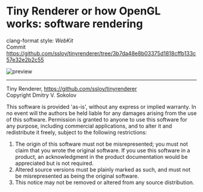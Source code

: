 # Tiny Renderer or how OpenGL works: software rendering

clang-format style: *WebKit*  
Commit https://github.com/ssloy/tinyrenderer/tree/3b7da48e8b03375d1818cffb133c57e32e2b2c55

![preview](https://raw.githubusercontent.com/ssloy/tinyrenderer/gh-pages/img/00-home/africanhead.png)

---

Tiny Renderer, https://github.com/ssloy/tinyrenderer  
Copyright Dmitry V. Sokolov

This software is provided 'as-is', without any express or implied warranty.
In no event will the authors be held liable for any damages arising from the use of this software.
Permission is granted to anyone to use this software for any purpose,
including commercial applications, and to alter it and redistribute it freely,
subject to the following restrictions:

1. The origin of this software must not be misrepresented; you must not claim that you wrote the original software. If you use this software in a product, an acknowledgment in the product documentation would be appreciated but is not required.
2. Altered source versions must be plainly marked as such, and must not be misrepresented as being the original software.
3. This notice may not be removed or altered from any source distribution.

